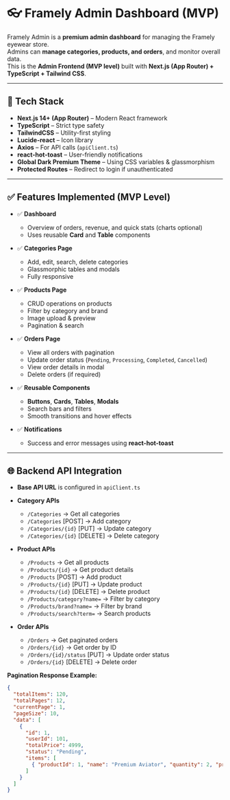 # 👓 Framely Admin Dashboard (MVP)

Framely Admin is a **premium admin dashboard** for managing the Framely eyewear store.  
Admins can **manage categories, products, and orders**, and monitor overall data.  
This is the **Admin Frontend (MVP level)** built with **Next.js (App Router) + TypeScript + Tailwind CSS**.

---

## 📌 Tech Stack

- **Next.js 14+ (App Router)** – Modern React framework  
- **TypeScript** – Strict type safety  
- **TailwindCSS** – Utility-first styling  
- **Lucide-react** – Icon library  
- **Axios** – For API calls (`apiClient.ts`)  
- **react-hot-toast** – User-friendly notifications  
- **Global Dark Premium Theme** – Using CSS variables & glassmorphism  
- **Protected Routes** – Redirect to login if unauthenticated  

---

## ✅ Features Implemented (MVP Level)

- ✅ **Dashboard**
  - Overview of orders, revenue, and quick stats (charts optional)
  - Uses reusable **Card** and **Table** components

- ✅ **Categories Page**
  - Add, edit, search, delete categories
  - Glassmorphic tables and modals
  - Fully responsive

- ✅ **Products Page**
  - CRUD operations on products
  - Filter by category and brand
  - Image upload & preview
  - Pagination & search

- ✅ **Orders Page**
  - View all orders with pagination
  - Update order status (`Pending`, `Processing`, `Completed`, `Cancelled`)
  - View order details in modal
  - Delete orders (if required)

- ✅ **Reusable Components**
  - **Buttons**, **Cards**, **Tables**, **Modals**
  - Search bars and filters
  - Smooth transitions and hover effects

- ✅ **Notifications**
  - Success and error messages using **react-hot-toast**

---

## 🌐 Backend API Integration

- **Base API URL** is configured in `apiClient.ts`

- **Category APIs**
  - `/Categories` → Get all categories
  - `/Categories` [POST] → Add category
  - `/Categories/{id}` [PUT] → Update category
  - `/Categories/{id}` [DELETE] → Delete category

- **Product APIs**
  - `/Products` → Get all products
  - `/Products/{id}` → Get product details
  - `/Products` [POST] → Add product
  - `/Products/{id}` [PUT] → Update product
  - `/Products/{id}` [DELETE] → Delete product
  - `/Products/category?name=` → Filter by category
  - `/Products/brand?name=` → Filter by brand
  - `/Products/search?term=` → Search products

- **Order APIs**
  - `/Orders` → Get paginated orders
  - `/Orders/{id}` → Get order by ID
  - `/Orders/{id}/status` [PUT] → Update order status
  - `/Orders/{id}` [DELETE] → Delete order

**Pagination Response Example:**

```json
{
  "totalItems": 120,
  "totalPages": 12,
  "currentPage": 1,
  "pageSize": 10,
  "data": [
    {
      "id": 1,
      "userId": 101,
      "totalPrice": 4999,
      "status": "Pending",
      "items": [
        { "productId": 1, "name": "Premium Aviator", "quantity": 2, "price": 1999 }
      ]
    }
  ]
}
